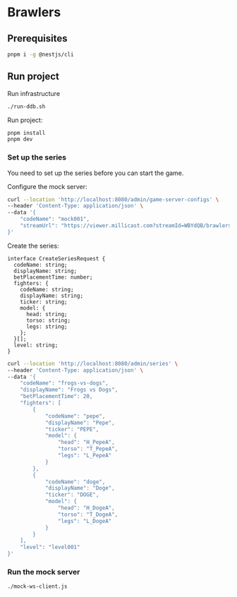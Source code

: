 # Brawlers

## Prerequisites

```sh
pnpm i -g @nestjs/cli
```

## Run project

Run infrastructure

```sh
./run-ddb.sh
```

Run project:

```sh
pnpm install
pnpm dev
```

### Set up the series

You need to set up the series before you can start the game.

Configure the mock server:

```sh
curl --location 'http://localhost:8080/admin/game-server-configs' \
--header 'Content-Type: application/json' \
--data '{
    "codeName": "mock001",
    "streamUrl": "https://viewer.millicast.com?streamId=WBYdQB/brawlers-dev-2&controls=false&showLabels=false"
}'
```

Create the series:

```
interface CreateSeriesRequest {
  codeName: string;
  displayName: string;
  betPlacementTime: number;
  fighters: {
    codeName: string;
    displayName: string;
    ticker: string;
    model: {
      head: string;
      torso: string;
      legs: string;
    };
  }[];
  level: string;
}
```

```sh
curl --location 'http://localhost:8080/admin/series' \
--header 'Content-Type: application/json' \
--data '{
    "codeName": "frogs-vs-dogs",
    "displayName": "Frogs vs Dogs",
    "betPlacementTime": 20,
    "fighters": [
        {
            "codeName": "pepe",
            "displayName": "Pepe",
            "ticker": "PEPE",
            "model": {
                "head": "H_PepeA",
                "torso": "T_PepeA",
                "legs": "L_PepeA"
            }
        },
        {
            "codeName": "doge",
            "displayName": "Doge",
            "ticker": "DOGE",
            "model": {
                "head": "H_DogeA",
                "torso": "T_DogeA",
                "legs": "L_DogeA"
            }
        }
    ],
    "level": "level001"
}'
```

### Run the mock server

```sh
./mock-ws-client.js
```
